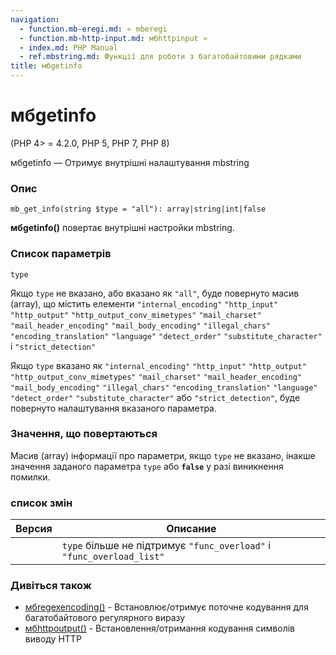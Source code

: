 ```yaml
---
navigation:
  - function.mb-eregi.md: « mberegi
  - function.mb-http-input.md: мбhttpinput »
  - index.md: PHP Manual
  - ref.mbstring.md: Функції для роботи з багатобайтовими рядками
title: мбgetinfo
---
```

# мбgetinfo

(PHP 4> = 4.2.0, PHP 5, PHP 7, PHP 8)

мбgetinfo — Отримує внутрішні налаштування mbstring

### Опис

```methodsynopsis
mb_get_info(string $type = "all"): array|string|int|false
```

**мбgetinfo()** повертає внутрішні настройки mbstring.

### Список параметрів

`type`

Якщо `type` не вказано, або вказано як `"all"`, буде повернуто масив (array), що містить елементи `"internal_encoding"` `"http_input"` `"http_output"` `"http_output_conv_mimetypes"` `"mail_charset"` `"mail_header_encoding"` `"mail_body_encoding"` `"illegal_chars"` `"encoding_translation"` `"language"` `"detect_order"` `"substitute_character"` і `"strict_detection"`

Якщо `type` вказано як `"internal_encoding"` `"http_input"` `"http_output"` `"http_output_conv_mimetypes"` `"mail_charset"` `"mail_header_encoding"` `"mail_body_encoding"` `"illegal_chars"` `"encoding_translation"` `"language"` `"detect_order"` `"substitute_character"` або `"strict_detection"`, буде повернуто налаштування вказаного параметра.

### Значення, що повертаються

Масив (array) інформації про параметри, якщо `type` не вказано, інакше значення заданого параметра `type` або **`false`** у разі виникнення помилки.

### список змін

| Версия | Описание |
| --- | --- |
|  | `type` більше не підтримує `"func_overload"` і `"func_overload_list"` |

### Дивіться також

-   [мбregexencoding()](function.mb-regex-encoding.md) - Встановлює/отримує поточне кодування для багатобайтового регулярного виразу
-   [мбhttpoutput()](function.mb-http-output.md) - Встановлення/отримання кодування символів виводу HTTP
